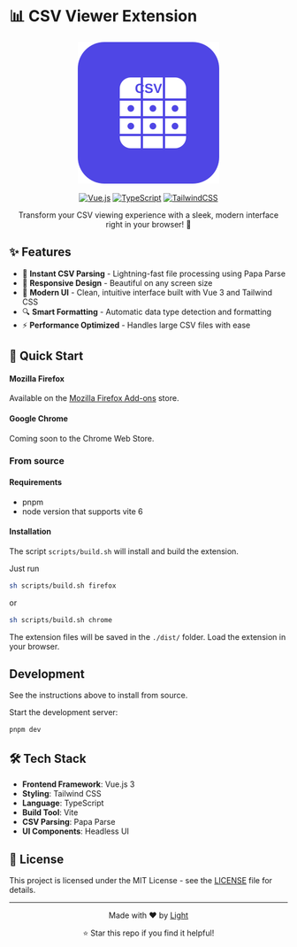 # 📊 CSV Viewer Extension

<div align="center">

![CSV Viewer Logo](public/icons/icon.svg)

[![Vue.js](https://img.shields.io/badge/Vue.js-4FC08D?style=for-the-badge&logo=vue.js&logoColor=white)](https://vuejs.org/)
[![TypeScript](https://img.shields.io/badge/TypeScript-3178C6?style=for-the-badge&logo=typescript&logoColor=white)](https://www.typescriptlang.org/)
[![TailwindCSS](https://img.shields.io/badge/Tailwind_CSS-38B2AC?style=for-the-badge&logo=tailwind-css&logoColor=white)](https://tailwindcss.com/)

Transform your CSV viewing experience with a sleek, modern interface right in your browser! 🚀

</div>

## ✨ Features

- 🎯 **Instant CSV Parsing** - Lightning-fast file processing using Papa Parse
- 📱 **Responsive Design** - Beautiful on any screen size
- 🎨 **Modern UI** - Clean, intuitive interface built with Vue 3 and Tailwind CSS
- 🔍 **Smart Formatting** - Automatic data type detection and formatting
- ⚡ **Performance Optimized** - Handles large CSV files with ease

## 🚀 Quick Start

#### Mozilla Firefox

Available on the [Mozilla Firefox Add-ons](https://addons.mozilla.org/en-US/firefox/addon/csv-viewer/) store.

#### Google Chrome

Coming soon to the Chrome Web Store.

### From source

#### Requirements

- pnpm
- node version that supports vite 6

#### Installation

The script `scripts/build.sh` will install and build the extension.

Just run
```sh
sh scripts/build.sh firefox
```
or
```sh
sh scripts/build.sh chrome
```

The extension files will be saved in the `./dist/` folder. Load the extension in your browser.


## Development

See the instructions above to install from source.

Start the development server:
```bash
pnpm dev
```

## 🛠️ Tech Stack

- **Frontend Framework**: Vue.js 3
- **Styling**: Tailwind CSS
- **Language**: TypeScript
- **Build Tool**: Vite
- **CSV Parsing**: Papa Parse
- **UI Components**: Headless UI

## 📝 License

This project is licensed under the MIT License - see the [LICENSE](LICENSE) file for details.

---

<div align="center">
Made with ❤️ by <a href="https://github.com/maheshbansod">Light</a>

⭐️ Star this repo if you find it helpful!
</div>
